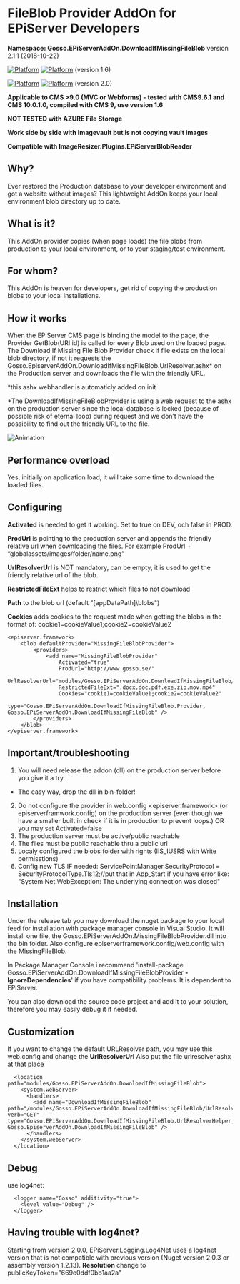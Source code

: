 # FileBlob Provider AddOn for EPiServer Developers
**Namespace: Gosso.EPiServerAddOn.DownloadIfMissingFileBlob** version 2.1.1 (2018-10-22)

[![Platform](https://img.shields.io/badge/Episerver-%209.0+-orange.svg?style=flat)](http://world.episerver.com/cms/) [![Platform](https://img.shields.io/badge/Episerver-%2010.0-green.svg?style=flat)](http://world.episerver.com/cms/) (version 1.6)

[![Platform](https://img.shields.io/badge/Platform-.NET%204.6.1-blue.svg?style=flat)](https://msdn.microsoft.com/en-us/library/w0x726c2%28v=vs.110%29.aspx) [![Platform](https://img.shields.io/badge/Episerver-%2011.1-green.svg?style=flat)](http://world.episerver.com/cms/) (version 2.0)


**Applicable to CMS >9.0 (MVC or Webforms) - tested with CMS9.6.1 and CMS 10.0.1.0, compiled with CMS 9, use version 1.6**  

**NOT TESTED with AZURE File Storage**

**Work side by side with Imagevault but is not copying vault images**

**Compatible with ImageResizer.Plugins.EPiServerBlobReader**

## Why?
Ever restored the Production database to your developer environment and got a website without images? This lightweight AddOn keeps your local environment blob directory up to date.
## What is it?
This AddOn provider copies (when page loads) the file blobs from production to your local environment, or to your staging/test environment.
## For whom?
This AddOn is heaven for developers, get rid of copying the production blobs to your local installations.
## How it works
When the EPiServer CMS page is binding the model to the page, the Provider GetBlob(URI id) is called for every Blob used on the loaded page. The Download If Missing File Blob Provider check if file exists on the local blob directory, if not it requests the Gosso.EpiserverAddOn.DownloadIfMissingFileBlob.UrlResolver.ashx* on the Production server and downloads the file with the friendly URL.

*this ashx webhandler is automaticly added on init

*The DownloadIfMissingFileBlobProvider is using a web request to the ashx on the production server since the local database is locked (because of possible risk of eternal loop) during request and we don’t have the possibility to find out the friendly URL to the file.

![Animation](https://github.com/LucGosso/Gosso.EPiServerAddOn.DownloadIfMissingFileBlob/blob/master/Animation-MissingFileBlobProvider.gif?raw=true)

## Performance overload
Yes, initially on application load, it will take some time to download the loaded files.
## Configuring

**Activated** is needed to get it working. Set to true on DEV, och false in PROD.

**ProdUrl** is pointing to the production server and appends the friendly relative url when downloading the files. For example  ProdUrl + “globalassets/images/folder/name.png”

**UrlResolverUrl** is NOT mandatory, can be empty, it is used to get the friendly relative url of the blob.

**RestrictedFileExt** helps to restrict which files to not download

**Path** to the blob url (default "[appDataPath]\\blobs")

**Cookies** adds cookies to the request made when getting the blobs in the format of: cookie1=cookieValue1;cookie2=cookieValue2

```
<episerver.framework>
	<blob defaultProvider="MissingFileBlobProvider">
		<providers>
			<add name="MissingFileBlobProvider"
			    Activated="true"
				ProdUrl="http://www.gosso.se/"
				UrlResolverUrl="modules/Gosso.EPiServerAddOn.DownloadIfMissingFileBlob/urlresolver.ashx"
				RestrictedFileExt=".docx.doc.pdf.exe.zip.mov.mp4"
				Cookies="cookie1=cookieValue1;cookie2=cookieValue2"
				type="Gosso.EPiServerAddOn.DownloadIfMissingFileBlob.Provider, Gosso.EPiServerAddOn.DownloadIfMissingFileBlob" />
		</providers>
	</blob>
</episerver.framework>
```


## Important/troubleshooting 
1.	You will need release the addon (dll) on the production server before you give it a try.
  - The easy way, drop the dll in bin-folder!
2.	Do not configure the provider in web.config <episerver.framework>
    (or episerverframwork.config) on the production server (even though we have a smaller built in check if it is in production to prevent loops.) OR you may set Activated=false
3.	The production server must be active/public reachable
4.	The files must be public reachable thru a public url
5. 	Localy configured the blobs folder with rights (IIS_IUSRS with Write permisstions)
6. 	Config new TLS IF needed: ServicePointManager.SecurityProtocol = SecurityProtocolType.Tls12;//put that in App_Start if you have error like: "System.Net.WebException: The underlying connection was closed"

## Installation
Under the release tab you may download the nuget package to your local feed for installation with package manager console in Visual Studio. It will install one file, the Gosso.EPiServerAddOn.MissingFileBlobProvider.dll into the bin folder. Also configure episerverframework.config/web.config with the MissingFileBlob.

In Package Manager Console i recommend 'install-package Gosso.EPiServerAddOn.DownloadIfMissingFileBlobProvider **-IgnoreDependencies**' if you have compatibility problems. It is dependent to EPiServer.

You can also download the source code project and add it to your solution, therefore you may easily debug it if needed.

## Customization

If you want to change the default URLResolver path, you may use this web.config and change the **UrlResolverUrl**
Also put the file urlresolver.ashx at that place
```
  <location path="modules/Gosso.EPiServerAddOn.DownloadIfMissingFileBlob">
    <system.webServer>
      <handlers>
        <add name="DownloadIfMissingFileBlob" path="/modules/Gosso.EPiServerAddOn.DownloadIfMissingFileBlob/UrlResolver.ashx" verb="GET" type="Gosso.EPiServerAddOn.DownloadIfMissingFileBlob.UrlResolverHelper, Gosso.EpiserverAddOn.DownloadIfMissingFileBlob" />
      </handlers>
    </system.webServer>
  </location>
```

## Debug

use log4net: 
```
  <logger name="Gosso" additivity="true">
    <level value="Debug" />
  </logger>
```

## Having trouble with log4net? 

Starting from version 2.0.0, EPiServer.Logging.Log4Net uses a log4net version that is not compatible
with previous version (Nuget version 2.0.3 or assembly version 1.2.13). **Resolution** change to publicKeyToken="669e0ddf0bb1aa2a"
